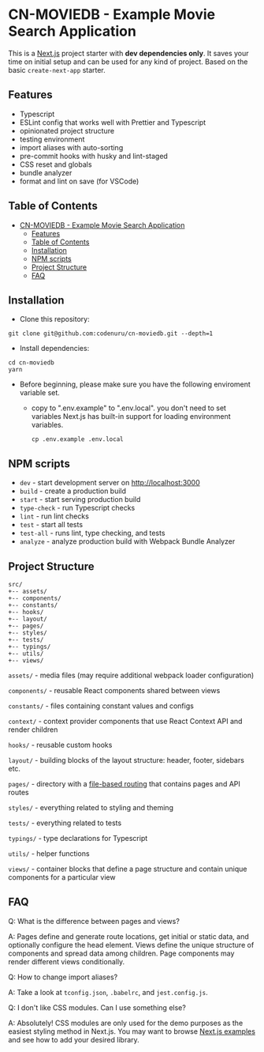 # CN-MOVIEDB - Example Movie Search Application

This is a [Next.js](https://nextjs.org/) project starter with **dev dependencies only**. It saves your time on initial setup and can be used for any kind of project. Based on the basic `create-next-app` starter.

## Features

- Typescript
- ESLint config that works well with Prettier and Typescript
- opinionated project structure
- testing environment
- import aliases with auto-sorting
- pre-commit hooks with husky and lint-staged
- CSS reset and globals
- bundle analyzer
- format and lint on save (for VSCode)

## Table of Contents

- [CN-MOVIEDB - Example Movie Search Application](#cn-moviedb---example-movie-search-application)
  - [Features](#features)
  - [Table of Contents](#table-of-contents)
  - [Installation](#installation)
  - [NPM scripts](#npm-scripts)
  - [Project Structure](#project-structure)
  - [FAQ](#faq)

## Installation

- Clone this repository:

```shell
git clone git@github.com:codenuru/cn-moviedb.git --depth=1
```

- Install dependencies:

```shell
cd cn-moviedb
yarn
```

- Before beginning, please make sure you have the following enviroment variable set.
  - copy to ".env.example" to ".env.local". you don't need to set variables Next.js has built-in support for loading environment variables.

    ```shell
    cp .env.example .env.local
    ```

## NPM scripts

- `dev` - start development server on <http://localhost:3000>
- `build` - create a production build
- `start` - start serving production build
- `type-check` - run Typescript checks
- `lint` - run lint checks
- `test` - start all tests
- `test-all` - runs lint, type checking, and tests
- `analyze` - analyze production build with Webpack Bundle Analyzer

## Project Structure

```
src/
+-- assets/
+-- components/
+-- constants/
+-- hooks/
+-- layout/
+-- pages/
+-- styles/
+-- tests/
+-- typings/
+-- utils/
+-- views/
```

`assets/` - media files (may require additional webpack loader configuration)

`components/` - reusable React components shared between views

`constants/` - files containing constant values and configs

`context/` - context provider components that use React Context API and render children

`hooks/` - reusable custom hooks

`layout/` - building blocks of the layout structure: header, footer, sidebars etc.

`pages/` - directory with a <a href="https://nextjs.org/docs/basic-features/pages" >file-based routing</a> that contains pages and API routes

`styles/` - everything related to styling and theming

`tests/` - everything related to tests

`typings/` - type declarations for Typescript

`utils/` - helper functions

`views/` - container blocks that define a page structure and contain unique components for a particular view

## FAQ

Q: What is the difference between pages and views?

A: Pages define and generate route locations, get initial or static data, and optionally configure the head element. Views define the unique structure of components and spread data among children. Page components may render different views conditionally.

Q: How to change import aliases?

A: Take a look at `tconfig.json`, `.babelrc`, and `jest.config.js`.

Q: I don't like CSS modules. Can I use something else?

A: Absolutely! CSS modules are only used for the demo purposes as the easiest styling method in Next.js. You may want to browse <a href="https://github.com/vercel/next.js/tree/canary/examples">Next.js examples</a> and see how to add your desired library.
